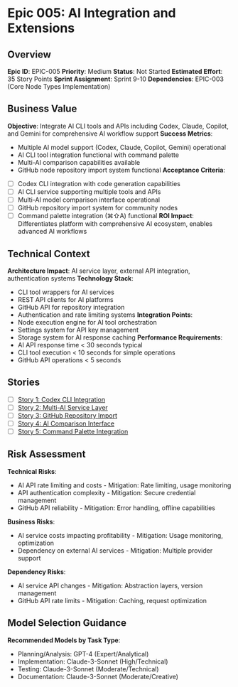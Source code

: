 # Epic 005: AI Integration and Extensions

## Overview

**Epic ID**: EPIC-005
**Priority**: Medium
**Status**: Not Started
**Estimated Effort**: 35 Story Points
**Sprint Assignment**: Sprint 9-10
**Dependencies**: EPIC-003 (Core Node Types Implementation)

## Business Value

**Objective**: Integrate AI CLI tools and APIs including Codex, Claude, Copilot, and Gemini for comprehensive AI workflow support
**Success Metrics**:

- Multiple AI model support (Codex, Claude, Copilot, Gemini) operational
- AI CLI tool integration functional with command palette
- Multi-AI comparison capabilities available
- GitHub node repository import system functional
  **Acceptance Criteria**:
- [ ] Codex CLI integration with code generation capabilities
- [ ] AI CLI service supporting multiple tools and APIs
- [ ] Multi-AI model comparison interface operational
- [ ] GitHub repository import system for community nodes
- [ ] Command palette integration (⌘⇧A) functional
      **ROI Impact**: Differentiates platform with comprehensive AI ecosystem, enables advanced AI workflows

## Technical Context

**Architecture Impact**: AI service layer, external API integration, authentication systems
**Technology Stack**:

- CLI tool wrappers for AI services
- REST API clients for AI platforms
- GitHub API for repository integration
- Authentication and rate limiting systems
  **Integration Points**:
- Node execution engine for AI tool orchestration
- Settings system for API key management
- Storage system for AI response caching
  **Performance Requirements**:
- AI API response time < 30 seconds typical
- CLI tool execution < 10 seconds for simple operations
- GitHub API operations < 5 seconds

## Stories

- [ ] [Story 1: Codex CLI Integration](story-001-codex/README.md)
- [ ] [Story 2: Multi-AI Service Layer](story-002-ai-services/README.md)
- [ ] [Story 3: GitHub Repository Import](story-003-github-import/README.md)
- [ ] [Story 4: AI Comparison Interface](story-004-comparison/README.md)
- [ ] [Story 5: Command Palette Integration](story-005-command-palette/README.md)

## Risk Assessment

**Technical Risks**:

- AI API rate limiting and costs - Mitigation: Rate limiting, usage monitoring
- API authentication complexity - Mitigation: Secure credential management
- GitHub API reliability - Mitigation: Error handling, offline capabilities

**Business Risks**:

- AI service costs impacting profitability - Mitigation: Usage monitoring, optimization
- Dependency on external AI services - Mitigation: Multiple provider support

**Dependency Risks**:

- AI service API changes - Mitigation: Abstraction layers, version management
- GitHub API rate limits - Mitigation: Caching, request optimization

## Model Selection Guidance

**Recommended Models by Task Type**:

- Planning/Analysis: GPT-4 (Expert/Analytical)
- Implementation: Claude-3-Sonnet (High/Technical)
- Testing: Claude-3-Sonnet (Moderate/Technical)
- Documentation: Claude-3-Sonnet (Moderate/Creative)
